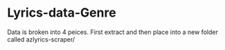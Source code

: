 # Lyrics-data-Genre

Data is broken into 4 peices.
First extract and then place into a new folder called azlyrics-scraper/
